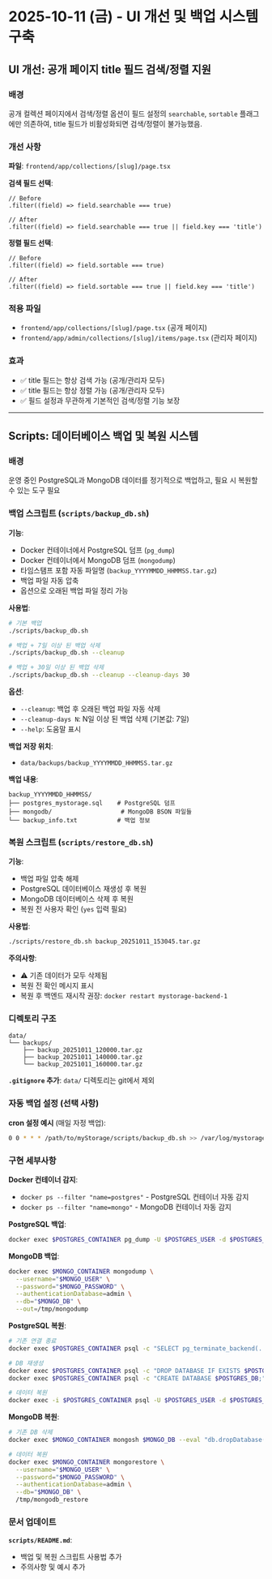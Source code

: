 # 2025-10-11 (금) - UI 개선 및 백업 시스템 구축

## UI 개선: 공개 페이지 title 필드 검색/정렬 지원

### 배경
공개 컬렉션 페이지에서 검색/정렬 옵션이 필드 설정의 `searchable`, `sortable` 플래그에만 의존하여, title 필드가 비활성화되면 검색/정렬이 불가능했음.

### 개선 사항
**파일**: `frontend/app/collections/[slug]/page.tsx`

**검색 필드 선택**:
```tsx
// Before
.filter((field) => field.searchable === true)

// After
.filter((field) => field.searchable === true || field.key === 'title')
```

**정렬 필드 선택**:
```tsx
// Before
.filter((field) => field.sortable === true)

// After
.filter((field) => field.sortable === true || field.key === 'title')
```

### 적용 파일
- `frontend/app/collections/[slug]/page.tsx` (공개 페이지)
- `frontend/app/admin/collections/[slug]/items/page.tsx` (관리자 페이지)

### 효과
- ✅ title 필드는 항상 검색 가능 (공개/관리자 모두)
- ✅ title 필드는 항상 정렬 가능 (공개/관리자 모두)
- ✅ 필드 설정과 무관하게 기본적인 검색/정렬 기능 보장

---

## Scripts: 데이터베이스 백업 및 복원 시스템

### 배경
운영 중인 PostgreSQL과 MongoDB 데이터를 정기적으로 백업하고, 필요 시 복원할 수 있는 도구 필요

### 백업 스크립트 (`scripts/backup_db.sh`)

**기능**:
- Docker 컨테이너에서 PostgreSQL 덤프 (`pg_dump`)
- Docker 컨테이너에서 MongoDB 덤프 (`mongodump`)
- 타임스탬프 포함 자동 파일명 (`backup_YYYYMMDD_HHMMSS.tar.gz`)
- 백업 파일 자동 압축
- 옵션으로 오래된 백업 파일 정리 가능

**사용법**:
```bash
# 기본 백업
./scripts/backup_db.sh

# 백업 + 7일 이상 된 백업 삭제
./scripts/backup_db.sh --cleanup

# 백업 + 30일 이상 된 백업 삭제
./scripts/backup_db.sh --cleanup --cleanup-days 30
```

**옵션**:
- `--cleanup`: 백업 후 오래된 백업 파일 자동 삭제
- `--cleanup-days N`: N일 이상 된 백업 삭제 (기본값: 7일)
- `--help`: 도움말 표시

**백업 저장 위치**:
- `data/backups/backup_YYYYMMDD_HHMMSS.tar.gz`

**백업 내용**:
```
backup_YYYYMMDD_HHMMSS/
├── postgres_mystorage.sql    # PostgreSQL 덤프
├── mongodb/                   # MongoDB BSON 파일들
└── backup_info.txt           # 백업 정보
```

### 복원 스크립트 (`scripts/restore_db.sh`)

**기능**:
- 백업 파일 압축 해제
- PostgreSQL 데이터베이스 재생성 후 복원
- MongoDB 데이터베이스 삭제 후 복원
- 복원 전 사용자 확인 (`yes` 입력 필요)

**사용법**:
```bash
./scripts/restore_db.sh backup_20251011_153045.tar.gz
```

**주의사항**:
- ⚠️ 기존 데이터가 모두 삭제됨
- 복원 전 확인 메시지 표시
- 복원 후 백엔드 재시작 권장: `docker restart mystorage-backend-1`

### 디렉토리 구조

```
data/
└── backups/
    ├── backup_20251011_120000.tar.gz
    ├── backup_20251011_140000.tar.gz
    └── backup_20251011_160000.tar.gz
```

**`.gitignore` 추가**: `data/` 디렉토리는 git에서 제외

### 자동 백업 설정 (선택 사항)

**cron 설정 예시** (매일 자정 백업):
```bash
0 0 * * * /path/to/myStorage/scripts/backup_db.sh >> /var/log/mystorage_backup.log 2>&1
```

### 구현 세부사항

**Docker 컨테이너 감지**:
- `docker ps --filter "name=postgres"` - PostgreSQL 컨테이너 자동 감지
- `docker ps --filter "name=mongo"` - MongoDB 컨테이너 자동 감지

**PostgreSQL 백업**:
```bash
docker exec $POSTGRES_CONTAINER pg_dump -U $POSTGRES_USER -d $POSTGRES_DB > backup.sql
```

**MongoDB 백업**:
```bash
docker exec $MONGO_CONTAINER mongodump \
  --username="$MONGO_USER" \
  --password="$MONGO_PASSWORD" \
  --authenticationDatabase=admin \
  --db="$MONGO_DB" \
  --out=/tmp/mongodump
```

**PostgreSQL 복원**:
```bash
# 기존 연결 종료
docker exec $POSTGRES_CONTAINER psql -c "SELECT pg_terminate_backend(...)"

# DB 재생성
docker exec $POSTGRES_CONTAINER psql -c "DROP DATABASE IF EXISTS $POSTGRES_DB;"
docker exec $POSTGRES_CONTAINER psql -c "CREATE DATABASE $POSTGRES_DB;"

# 데이터 복원
docker exec -i $POSTGRES_CONTAINER psql -U $POSTGRES_USER -d $POSTGRES_DB < backup.sql
```

**MongoDB 복원**:
```bash
# 기존 DB 삭제
docker exec $MONGO_CONTAINER mongosh $MONGO_DB --eval "db.dropDatabase()"

# 데이터 복원
docker exec $MONGO_CONTAINER mongorestore \
  --username="$MONGO_USER" \
  --password="$MONGO_PASSWORD" \
  --authenticationDatabase=admin \
  --db="$MONGO_DB" \
  /tmp/mongodb_restore
```

### 문서 업데이트

**`scripts/README.md`**:
- 백업 및 복원 스크립트 사용법 추가
- 주의사항 및 예시 추가
